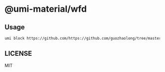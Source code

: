 # @umi-material/wfd


## Usage

```sh
umi block https://github.com/https://github.com/guozhaolong/tree/master/wfd
```

## LICENSE

MIT
